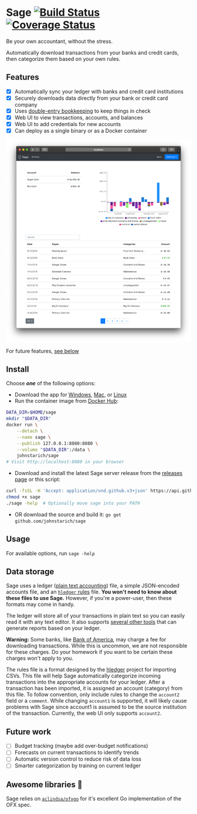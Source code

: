 # Sage [![Build Status](https://travis-ci.com/JohnStarich/sage.svg?branch=master)](https://travis-ci.com/JohnStarich/sage) [![Coverage Status](https://coveralls.io/repos/github/JohnStarich/sage/badge.svg?branch=master)](https://coveralls.io/github/JohnStarich/sage?branch=master)

Be your own accountant, without the stress.

Automatically download transactions from your banks and credit cards, then categorize them based on your own rules.

## Features

* [x] Automatically sync your ledger with banks and credit card institutions
* [x] Securely downloads data directly from your bank or credit card company
* [x] Uses [double-entry bookkeeping][] to keep things in check
* [x] Web UI to view transactions, accounts, and balances
* [x] Web UI to add credentials for new accounts 
* [x] Can deploy as a single binary or as a Docker container

![Activity page demo](.github/media/activity.png)

For future features, [see below](#future-work)

[double-entry bookkeeping]: https://en.wikipedia.org/wiki/Double-entry_bookkeeping_system

## Install

Choose **_one_** of the following options:

* Download the app for [Windows][], [Mac][], or [Linux][]
* Run the container image from [Docker Hub](https://hub.docker.com/r/johnstarich/sage):
```bash
DATA_DIR=$HOME/sage
mkdir "$DATA_DIR"
docker run \
    --detach \
    --name sage \
    --publish 127.0.0.1:8080:8080 \
    --volume "$DATA_DIR":/data \
    johnstarich/sage
# Visit http://localhost:8080 in your browser
```
* Download and install the latest Sage server release from the [releases page](https://github.com/JohnStarich/sage/releases/latest) or this script:
```bash
curl -fsSL -H 'Accept: application/vnd.github.v3+json' https://api.github.com/repos/JohnStarich/sage/releases/latest | grep browser_download_url | cut -d '"' -f 4 | grep -i "$(uname -s)-$(uname -m)" | xargs curl -fSL -o sage
chmod +x sage
./sage -help  # Optionally move sage into your PATH
```
* OR download the source and build it: `go get github.com/johnstarich/sage`

[Windows]: https://github.com/JohnStarich/sage/releases/latest/download/Sage-for-Windows.exe
[Mac]: https://github.com/JohnStarich/sage/releases/latest/download/Sage-for-Mac.zip
[Linux]: https://github.com/JohnStarich/sage/releases/latest/download/Sage-for-Linux.deb


## Usage

For available options, run `sage -help`

## Data storage

Sage uses a ledger ([plain text accounting][]) file, a simple JSON-encoded accounts file, and an [`hledger` rules][hledger rules] file.
**You won't need to know about these files to use Sage.** However, if you're a power-user, then these formats may come in handy.

[plain text accounting]: https://plaintextaccounting.org
[hledger rules]: https://hledger.org/csv.html#csv-rules

The ledger will store all of your transactions in plain text so you can easily read it with any text editor. It also supports [several other tools][ledger tools] that can generate reports based on your ledger.

**Warning:** Some banks, like [Bank of America][], may charge a fee for downloading transactions. While this is uncommon, we are not responsible for these charges. Do your homework if you want to be certain these charges won't apply to you.

[Bank of America]: https://wiki.gnucash.org/wiki/OFX_Direct_Connect_Bank_Settings#BofA.2C_CA

The rules file is a format designed by the [hledger][] project for importing CSVs. This file will help Sage automatically categorize incoming transactions into the appropriate accounts for your ledger. After a transaction has been imported, it is assigned an account (category) from this file. To follow convention, only include rules to change the `account2` field or a `comment`. While changing `account1` is supported, it will likely cause problems with Sage since account1 is assumed to be the source institution of the transaction.
Currently, the web UI only supports `account2`.

[hledger]: https://github.com/simonmichael/hledger
[ledger tools]: https://plaintextaccounting.org/#plain-text-accounting-tools

## Future work

* [ ] Budget tracking (maybe add over-budget notifications)
* [ ] Forecasts on current transactions to identify trends
* [ ] Automatic version control to reduce risk of data loss
* [ ] Smarter categorization by training on current ledger

## Awesome libraries 👏

Sage relies on [`aclindsa/ofxgo`](https://github.com/aclindsa/ofxgo) for it's excellent Go implementation of the OFX spec.

